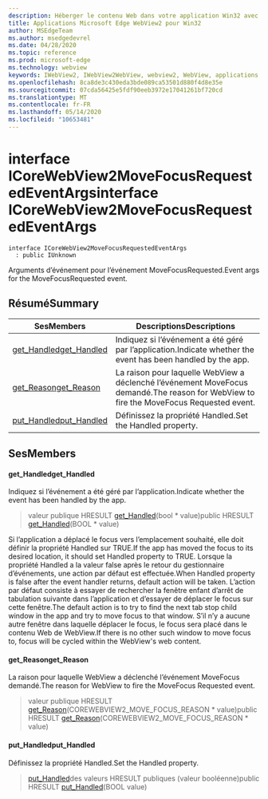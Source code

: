 ```yaml
---
description: Héberger le contenu Web dans votre application Win32 avec le contrôle Microsoft Edge WebView2
title: Applications Microsoft Edge WebView2 pour Win32
author: MSEdgeTeam
ms.author: msedgedevrel
ms.date: 04/28/2020
ms.topic: reference
ms.prod: microsoft-edge
ms.technology: webview
keywords: IWebView2, IWebView2WebView, webview2, WebView, applications Win32, Win32, Edge, ICoreWebView2, ICoreWebView2Controller, contrôle de navigateur, html Edge
ms.openlocfilehash: 8ca8de3c430eda3bde089ca53501d880f4d8e35e
ms.sourcegitcommit: 07cda56425e5fdf90eeb3972e17041261bf720cd
ms.translationtype: MT
ms.contentlocale: fr-FR
ms.lasthandoff: 05/14/2020
ms.locfileid: "10653481"
---
```

# <span data-ttu-id="05598-104">interface ICoreWebView2MoveFocusRequestedEventArgs</span><span class="sxs-lookup"><span data-stu-id="05598-104">interface ICoreWebView2MoveFocusRequestedEventArgs</span></span> 

```
interface ICoreWebView2MoveFocusRequestedEventArgs
  : public IUnknown
```

<span data-ttu-id="05598-105">Arguments d’événement pour l’événement MoveFocusRequested.</span><span class="sxs-lookup"><span data-stu-id="05598-105">Event args for the MoveFocusRequested event.</span></span>

## <span data-ttu-id="05598-106">Résumé</span><span class="sxs-lookup"><span data-stu-id="05598-106">Summary</span></span>

 <span data-ttu-id="05598-107">Ses</span><span class="sxs-lookup"><span data-stu-id="05598-107">Members</span></span>                        | <span data-ttu-id="05598-108">Descriptions</span><span class="sxs-lookup"><span data-stu-id="05598-108">Descriptions</span></span>
--------------------------------|---------------------------------------------
[<span data-ttu-id="05598-109">get_Handled</span><span class="sxs-lookup"><span data-stu-id="05598-109">get_Handled</span></span>](#get_handled) | <span data-ttu-id="05598-110">Indiquez si l’événement a été géré par l’application.</span><span class="sxs-lookup"><span data-stu-id="05598-110">Indicate whether the event has been handled by the app.</span></span>
[<span data-ttu-id="05598-111">get_Reason</span><span class="sxs-lookup"><span data-stu-id="05598-111">get_Reason</span></span>](#get_reason) | <span data-ttu-id="05598-112">La raison pour laquelle WebView a déclenché l’événement MoveFocus demandé.</span><span class="sxs-lookup"><span data-stu-id="05598-112">The reason for WebView to fire the MoveFocus Requested event.</span></span>
[<span data-ttu-id="05598-113">put_Handled</span><span class="sxs-lookup"><span data-stu-id="05598-113">put_Handled</span></span>](#put_handled) | <span data-ttu-id="05598-114">Définissez la propriété Handled.</span><span class="sxs-lookup"><span data-stu-id="05598-114">Set the Handled property.</span></span>

## <span data-ttu-id="05598-115">Ses</span><span class="sxs-lookup"><span data-stu-id="05598-115">Members</span></span>

#### <span data-ttu-id="05598-116">get_Handled</span><span class="sxs-lookup"><span data-stu-id="05598-116">get_Handled</span></span> 

<span data-ttu-id="05598-117">Indiquez si l’événement a été géré par l’application.</span><span class="sxs-lookup"><span data-stu-id="05598-117">Indicate whether the event has been handled by the app.</span></span>

> <span data-ttu-id="05598-118">valeur publique HRESULT [get_Handled](#get_handled)(bool \* value)</span><span class="sxs-lookup"><span data-stu-id="05598-118">public HRESULT [get_Handled](#get_handled)(BOOL \* value)</span></span>

<span data-ttu-id="05598-119">Si l’application a déplacé le focus vers l’emplacement souhaité, elle doit définir la propriété Handled sur TRUE.</span><span class="sxs-lookup"><span data-stu-id="05598-119">If the app has moved the focus to its desired location, it should set Handled property to TRUE.</span></span> <span data-ttu-id="05598-120">Lorsque la propriété Handled a la valeur false après le retour du gestionnaire d’événements, une action par défaut est effectuée.</span><span class="sxs-lookup"><span data-stu-id="05598-120">When Handled property is false after the event handler returns, default action will be taken.</span></span> <span data-ttu-id="05598-121">L’action par défaut consiste à essayer de rechercher la fenêtre enfant d’arrêt de tabulation suivante dans l’application et d’essayer de déplacer le focus sur cette fenêtre.</span><span class="sxs-lookup"><span data-stu-id="05598-121">The default action is to try to find the next tab stop child window in the app and try to move focus to that window.</span></span> <span data-ttu-id="05598-122">S’il n’y a aucune autre fenêtre dans laquelle déplacer le focus, le focus sera placé dans le contenu Web de WebView.</span><span class="sxs-lookup"><span data-stu-id="05598-122">If there is no other such window to move focus to, focus will be cycled within the WebView's web content.</span></span>

#### <span data-ttu-id="05598-123">get_Reason</span><span class="sxs-lookup"><span data-stu-id="05598-123">get_Reason</span></span> 

<span data-ttu-id="05598-124">La raison pour laquelle WebView a déclenché l’événement MoveFocus demandé.</span><span class="sxs-lookup"><span data-stu-id="05598-124">The reason for WebView to fire the MoveFocus Requested event.</span></span>

> <span data-ttu-id="05598-125">valeur publique HRESULT [get_Reason](#get_reason)(COREWEBVIEW2_MOVE_FOCUS_REASON \* value)</span><span class="sxs-lookup"><span data-stu-id="05598-125">public HRESULT [get_Reason](#get_reason)(COREWEBVIEW2_MOVE_FOCUS_REASON \* value)</span></span>

#### <span data-ttu-id="05598-126">put_Handled</span><span class="sxs-lookup"><span data-stu-id="05598-126">put_Handled</span></span> 

<span data-ttu-id="05598-127">Définissez la propriété Handled.</span><span class="sxs-lookup"><span data-stu-id="05598-127">Set the Handled property.</span></span>

> <span data-ttu-id="05598-128">[put_Handled](#put_handled)des valeurs HRESULT publiques (valeur booléenne)</span><span class="sxs-lookup"><span data-stu-id="05598-128">public HRESULT [put_Handled](#put_handled)(BOOL value)</span></span>


